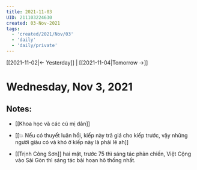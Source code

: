 ```yaml
---
title: 2021-11-03
UID: 211103224630
created: 03-Nov-2021
tags:
  - 'created/2021/Nov/03'
  - 'daily'
  - 'daily/private'
---
```

[[2021-11-02|<- Yesterday]] | [[2021-11-04|Tomorrow ->]]
# Wednesday, Nov 3, 2021

## Notes:
- [[Khoa học và các cú mị dân]]

- [[💥 Nếu có thuyết luân hồi, kiếp này trả giá cho kiếp trước, vậy những người giàu có và khó ở kiếp này là phải lẽ ah]]
- [[Trịnh Công Sơn]] hai mặt, trước 75 thì sáng tác phản chiến, Việt Cộng vào Sài Gòn thì sáng tác bài hoan hô thống nhất.

